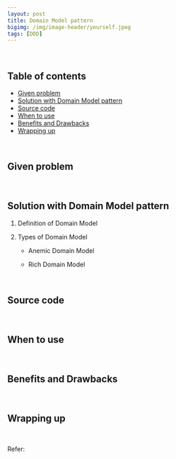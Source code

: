 ```yaml
---
layout: post
title: Domain Model pattern
bigimg: /img/image-header/yourself.jpeg
tags: [DDD]
---
```





<br>

## Table of contents
- [Given problem](#given-problem)
- [Solution with Domain Model pattern](#solution-with-domain-model-pattern)
- [Source code](#source-code)
- [When to use](#when-to-use)
- [Benefits and Drawbacks](#benefits-and-drawbacks)
- [Wrapping up](#wrapping-up)

<br>

## Given problem






<br>

## Solution with Domain Model pattern

1. Definition of Domain Model



2. Types of Domain Model

    - Anemic Domain Model


    - Rich Domain Model


<br>

## Source code





<br>

## When to use





<br>

## Benefits and Drawbacks





<br>

## Wrapping up




<br>

Refer:

[]()

[]()

[]()

[]()